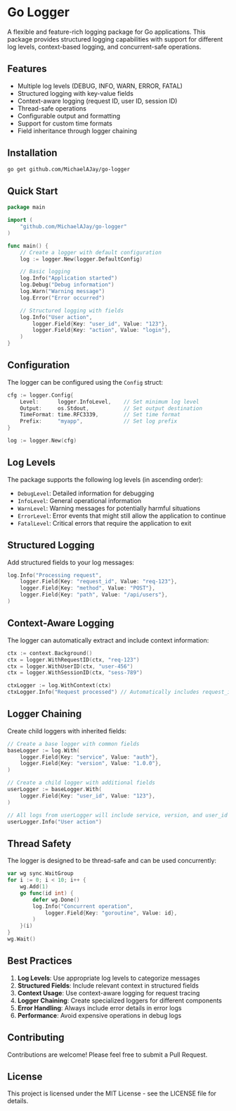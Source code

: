 # Go Logger

A flexible and feature-rich logging package for Go applications. This package provides structured logging capabilities with support for different log levels, context-based logging, and concurrent-safe operations.

## Features

- Multiple log levels (DEBUG, INFO, WARN, ERROR, FATAL)
- Structured logging with key-value fields
- Context-aware logging (request ID, user ID, session ID)
- Thread-safe operations
- Configurable output and formatting
- Support for custom time formats
- Field inheritance through logger chaining

## Installation

```bash
go get github.com/MichaelAJay/go-logger
```

## Quick Start

```go
package main

import (
    "github.com/MichaelAJay/go-logger"
)

func main() {
    // Create a logger with default configuration
    log := logger.New(logger.DefaultConfig)

    // Basic logging
    log.Info("Application started")
    log.Debug("Debug information")
    log.Warn("Warning message")
    log.Error("Error occurred")

    // Structured logging with fields
    log.Info("User action", 
        logger.Field{Key: "user_id", Value: "123"},
        logger.Field{Key: "action", Value: "login"},
    )
}
```

## Configuration

The logger can be configured using the `Config` struct:

```go
cfg := logger.Config{
    Level:      logger.InfoLevel,    // Set minimum log level
    Output:     os.Stdout,           // Set output destination
    TimeFormat: time.RFC3339,        // Set time format
    Prefix:     "myapp",             // Set log prefix
}

log := logger.New(cfg)
```

## Log Levels

The package supports the following log levels (in ascending order):

- `DebugLevel`: Detailed information for debugging
- `InfoLevel`: General operational information
- `WarnLevel`: Warning messages for potentially harmful situations
- `ErrorLevel`: Error events that might still allow the application to continue
- `FatalLevel`: Critical errors that require the application to exit

## Structured Logging

Add structured fields to your log messages:

```go
log.Info("Processing request",
    logger.Field{Key: "request_id", Value: "req-123"},
    logger.Field{Key: "method", Value: "POST"},
    logger.Field{Key: "path", Value: "/api/users"},
)
```

## Context-Aware Logging

The logger can automatically extract and include context information:

```go
ctx := context.Background()
ctx = logger.WithRequestID(ctx, "req-123")
ctx = logger.WithUserID(ctx, "user-456")
ctx = logger.WithSessionID(ctx, "sess-789")

ctxLogger := log.WithContext(ctx)
ctxLogger.Info("Request processed") // Automatically includes request_id, user_id, and session_id
```

## Logger Chaining

Create child loggers with inherited fields:

```go
// Create a base logger with common fields
baseLogger := log.With(
    logger.Field{Key: "service", Value: "auth"},
    logger.Field{Key: "version", Value: "1.0.0"},
)

// Create a child logger with additional fields
userLogger := baseLogger.With(
    logger.Field{Key: "user_id", Value: "123"},
)

// All logs from userLogger will include service, version, and user_id
userLogger.Info("User action")
```

## Thread Safety

The logger is designed to be thread-safe and can be used concurrently:

```go
var wg sync.WaitGroup
for i := 0; i < 10; i++ {
    wg.Add(1)
    go func(id int) {
        defer wg.Done()
        log.Info("Concurrent operation", 
            logger.Field{Key: "goroutine", Value: id},
        )
    }(i)
}
wg.Wait()
```

## Best Practices

1. **Log Levels**: Use appropriate log levels to categorize messages
2. **Structured Fields**: Include relevant context in structured fields
3. **Context Usage**: Use context-aware logging for request tracing
4. **Logger Chaining**: Create specialized loggers for different components
5. **Error Handling**: Always include error details in error logs
6. **Performance**: Avoid expensive operations in debug logs

## Contributing

Contributions are welcome! Please feel free to submit a Pull Request.

## License

This project is licensed under the MIT License - see the LICENSE file for details.